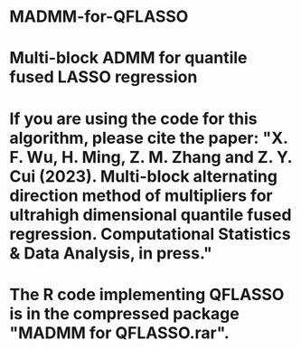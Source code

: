 # MADMM-for-QFLASSO
# Multi-block ADMM  for quantile fused LASSO regression
# If you are using the code for this algorithm, please cite the paper: "X. F. Wu, H. Ming, Z. M. Zhang and Z. Y. Cui (2023). Multi-block alternating direction method of multipliers for ultrahigh dimensional quantile fused regression. Computational Statistics & Data Analysis, in press."
# The R code implementing QFLASSO is in the compressed package "MADMM for QFLASSO.rar". 
